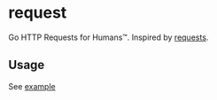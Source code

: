 request
=======

Go HTTP Requests for Humans™. Inspired by [requests](https://github.com/kennethreitz/requests).


Usage
-------

See [example](https://github.com/mozillazg/request/blob/master/example)


